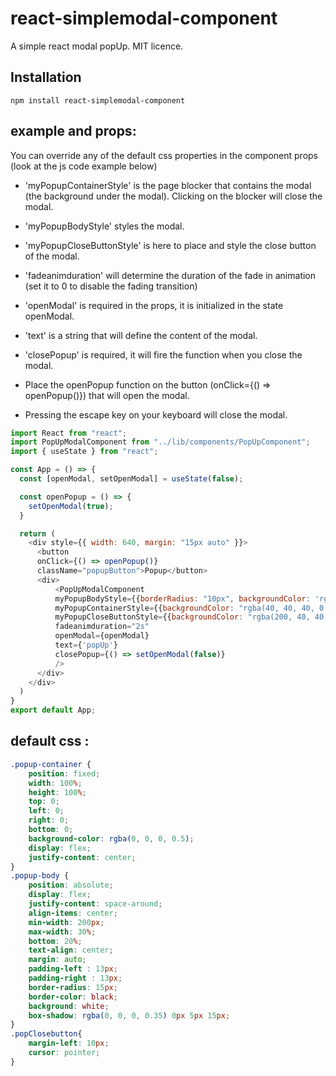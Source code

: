 # react-simplemodal-component
A simple react modal popUp.
MIT licence.

## Installation

```
npm install react-simplemodal-component
```

## example and props:
You can override any of the default css properties in the component props (look at the js code example below)

- 'myPopupContainerStyle' is the page blocker that contains the modal (the background under the modal). Clicking on the blocker will close the modal.
- 'myPopupBodyStyle' styles the modal.
- 'myPopupCloseButtonStyle' is here to place and style the close button of the modal.
- 'fadeanimduration' will determine the duration of the fade in animation (set it to 0 to disable the fading transition)

- 'openModal' is required in the props, it is initialized in the state openModal.
- 'text' is a string that will define the content of the modal.
- 'closePopup' is required, it will fire the function when you close the modal.

- Place the openPopup function on the button (onClick={() => openPopup()}) that will open the modal.

- Pressing the escape key on your keyboard will close the modal.

```js
import React from "react";
import PopUpModalComponent from "../lib/components/PopUpComponent";
import { useState } from "react";

const App = () => {
  const [openModal, setOpenModal] = useState(false);

  const openPopup = () => {
    setOpenModal(true);
  }

  return (
    <div style={{ width: 640, margin: "15px auto" }}>
      <button 
      onClick={() => openPopup()}
      className="popupButton">Popup</button>
      <div>
          <PopUpModalComponent
          myPopupBodyStyle={{borderRadius: "10px", backgroundColor: 'rgba(246, 162, 179, 0.8)'}}
          myPopupContainerStyle={{backgroundColor: "rgba(40, 40, 40, 0.5)"}}
          myPopupCloseButtonStyle={{backgroundColor: "rgba(200, 40, 40, 1)", borderRadius: "50px", position:"absolute", right: "-10px", top:"-10px"}}
          fadeanimduration="2s"
          openModal={openModal}
          text={'popUp'}
          closePopup={() => setOpenModal(false)}
          />
      </div>
    </div>
  )
}
export default App;
```

## default css :

```css
.popup-container {
    position: fixed;
    width: 100%;
    height: 100%;
    top: 0;
    left: 0;
    right: 0;
    bottom: 0;
    background-color: rgba(0, 0, 0, 0.5);
    display: flex;
    justify-content: center;
}
.popup-body {
    position: absolute;
    display: flex;
    justify-content: space-around;
    align-items: center;
    min-width: 200px;
    max-width: 30%;
    bottom: 20%;
    text-align: center;
    margin: auto;
    padding-left : 13px;
    padding-right : 13px;
    border-radius: 15px;
    border-color: black;
    background: white;
    box-shadow: rgba(0, 0, 0, 0.35) 0px 5px 15px;
}
.popClosebutton{
    margin-left: 10px;
    cursor: pointer;
}
```